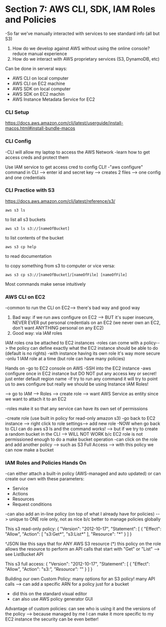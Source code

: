 # Section 7: AWS CLI, SDK, IAM Roles and Policies 
-So far we've manually interacted with services to see standard info (all but S3)
1. How do we develop against AWS without using the online console? reduce manual experience 
1. How do we interact with AWS proprietary services (S3, DynamoDB, etc)

Can be done in serveral ways: 
* AWS CLI on local computer 
* AWS CLI on EC2 machine 
* AWS SDK on local computer 
* AWS SDK on EC2 machin
* AWS Instance Metadata Service for EC2

### CLI Setup 
https://docs.aws.amazon.com/cli/latest/userguide/install-macos.html#install-bundle-macos

### CLI Config
-CLI will allow my laptop to access the AWS Network
-learn how to get access creds and protect them 

Use IAM service to get access cred to config CLI!
-"aws configure" command in CLI --> enter id and secret key --> creates 2 files --> one config and one credentials 

### CLI Practice with S3 
https://docs.aws.amazon.com/cli/latest/reference/s3/
```
aws s3 ls 
```
to list all s3 buckets 

```
aws s3 ls s3://[nameOfBucket]
```
to list contents of the bucket

```
aws s3 cp help
```
to read documentation


to copy something from s3 to computer or vice versa: 
```
aws s3 cp s3://[nameOfBucket]/[nameOfFile] [nameOfFile]
```

Most commands make sense intuitively 

### AWS CLI on EC2
-common to run the CLI on EC2--> there's bad way and good way 
1. Bad way: if we run aws configure on EC2 --> BUT it's super insecure, NEVER EVER put personal credentials on an EC2 (we never own an EC2, don't want ANYTHING personal on any EC2)
1. Good way: via IAM roles 

IAM roles cna be attached to EC2 instances
-roles can come with a policy--> the policy can define exactly what the EC2 instance should be able to do (default is no rights)
-with instance having its own role it's way more secure 
-onlu 1 IAM role at a time (but role can have many policies)

Hands on
-go to EC2 console on AWS
-SSH into the EC2 instance 
-aws configure once in EC2 instance but DO NOT put any access key or secret! just enter default region name 
-if try to run any command it will try to point us to aws configure but really we should be using Instance IAM Roles! 

--> go to IAM --> Roles --> create role --> want AWS Service as entity since we want to attach it to an EC2 

-roles make it so that any service can have its own set of permissions

-create role (use built in policy for read-only amazon s3)
-go back to EC2 instance --> right click to role settings--> add new role 
-NOW when go back to CLI can do aws s3 ls and the command works! 
--> but if we try to create a random bucket in the CLI --> WILL NOT WORK b/c EC2 role is not permissioned enough to do a make bucket operation 
-can click on the role and add another policy --> such as S3 Full Access --> with this policy we can now make a bucket 

### IAM Roles and Policies Hands On
-can either attach a built-in policy (AWS-managed and auto updated) or can create our own with these parameters:
* Service
* Actions 
* Resources 
* Request conditions

-can also add an in-line policy (on top of what I already have for policies) --> unique to ONE role only, not as nice b/c better to manage policies globally

This s3 read-only policy: 
{
    "Version": "2012-10-17",
    "Statement": [
        {
            "Effect": "Allow",
            "Action": [
                "s3:Get*",
                "s3:List*"
            ],
            "Resource": "*"
        }
    ]
}

^JSON like this says that for ANY AWS S3 resource (*) this policy on the role allows the resource to perform an API calls that start with "Get" or "List" --> see ListBucket API 

This s3 full access: 
{
    "Version": "2012-10-17",
    "Statement": [
        {
            "Effect": "Allow",
            "Action": "s3:*",
            "Resource": "*"
        }
    ]
}


Building our own Custom Policy: many options for an S3 policy! many API calls --> can add a specific ARN for a policy just for a bucket 
* did this on the standard visual editor 
* can also use AWS policy generator GUI 

Advantage of custom policies: can see who is using it and the versions of the policy --> because managed by me I can make it more specific to my EC2 instance the security can be even better!
